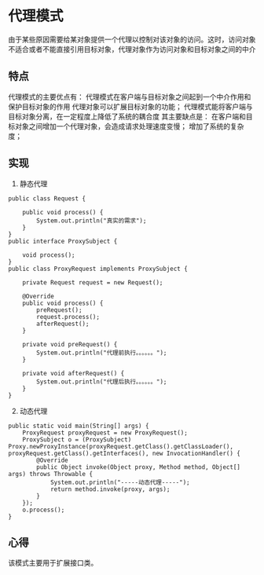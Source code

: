 # 代理模式
由于某些原因需要给某对象提供一个代理以控制对该对象的访问。这时，访问对象不适合或者不能直接引用目标对象，代理对象作为访问对象和目标对象之间的中介
## 特点
代理模式的主要优点有：
代理模式在客户端与目标对象之间起到一个中介作用和保护目标对象的作用
代理对象可以扩展目标对象的功能；
代理模式能将客户端与目标对象分离，在一定程度上降低了系统的耦合度
其主要缺点是：
在客户端和目标对象之间增加一个代理对象，会造成请求处理速度变慢；
增加了系统的复杂度；
## 实现
1. 静态代理
```
public class Request {

    public void process() {
        System.out.println("真实的需求");
    }
}
public interface ProxySubject {

    void process();
}
public class ProxyRequest implements ProxySubject {

    private Request request = new Request();

    @Override
    public void process() {
        preRequest();
        request.process();
        afterRequest();
    }

    private void preRequest() {
        System.out.println("代理前执行。。。。。。");
    }

    private void afterRequest() {
        System.out.println("代理后执行。。。。。。");
    }
}
```
2. 动态代理
```
public static void main(String[] args) {
    ProxyRequest proxyRequest = new ProxyRequest();
    ProxySubject o = (ProxySubject) Proxy.newProxyInstance(proxyRequest.getClass().getClassLoader(), proxyRequest.getClass().getInterfaces(), new InvocationHandler() {
        @Override
        public Object invoke(Object proxy, Method method, Object[] args) throws Throwable {
            System.out.println("-----动态代理-----");
            return method.invoke(proxy, args);
        }
    });
    o.process();
}
```
## 心得
该模式主要用于扩展接口类。
